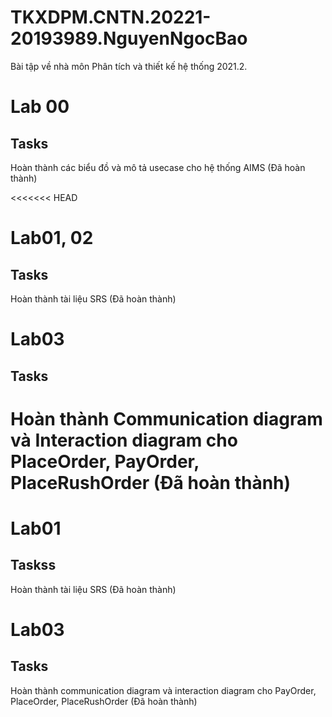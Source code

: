 # TKXDPM.CNTN.20221-20193989.NguyenNgocBao
Bài tập về nhà môn Phân tích và thiết kế hệ thống 2021.2.

# Lab 00
## Tasks
Hoàn thành các biểu đồ và mô tả usecase cho hệ thống AIMS (Đã hoàn thành)

<<<<<<< HEAD
# Lab01, 02
## Tasks
Hoàn thành tài liệu SRS (Đã hoàn thành)

# Lab03
## Tasks
Hoàn thành Communication diagram và Interaction diagram cho PlaceOrder, PayOrder, PlaceRushOrder (Đã hoàn thành)
=======
# Lab01
## Taskss
Hoàn thành tài liệu SRS (Đã hoàn thành)

# Lab03
## Tasks
Hoàn thành communication diagram và interaction diagram cho PayOrder, PlaceOrder, PlaceRushOrder (Đã hoàn thành)
